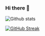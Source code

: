 ### Hi there 👋

<!--
**siddiqkaithodu/siddiqkaithodu** is a ✨ _special_ ✨ repository because its `README.md` (this file) appears on your GitHub profile.

Here are some ideas to get you started:

- 🔭 I’m currently working on ...
- 🌱 I’m currently learning ...
- 👯 I’m looking to collaborate on ...
- 🤔 I’m looking for help with ...
- 💬 Ask me about ...
- 📫 How to reach me: ...
- 😄 Pronouns: ...
- ⚡ Fun fact: ...
-->

![Github stats](https://github-readme-stats.vercel.app/api?username=siddiqkaithodu)

[![GitHub Streak](https://github-readme-streak-stats.herokuapp.com?user=siddiqkaithodu&theme=blux)](https://git.io/streak-stats)
